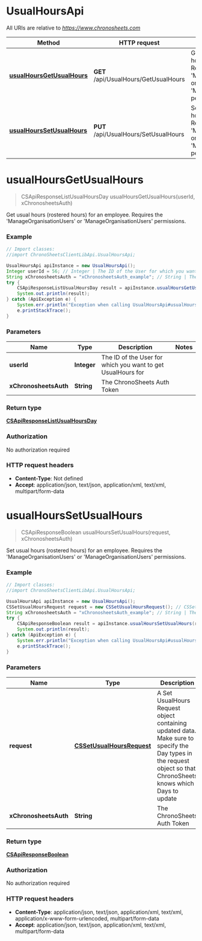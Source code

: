 # UsualHoursApi

All URIs are relative to *https://www.chronosheets.com*

Method | HTTP request | Description
------------- | ------------- | -------------
[**usualHoursGetUsualHours**](UsualHoursApi.md#usualHoursGetUsualHours) | **GET** /api/UsualHours/GetUsualHours | Get usual hours (rostered hours) for an employee.  Requires the &#39;ManageOrganisationUsers&#39; or &#39;ManageOrganisationUsers&#39; permissions.
[**usualHoursSetUsualHours**](UsualHoursApi.md#usualHoursSetUsualHours) | **PUT** /api/UsualHours/SetUsualHours | Set usual hours (rostered hours) for an employee.  Requires the &#39;ManageOrganisationUsers&#39; or &#39;ManageOrganisationUsers&#39; permissions.


<a name="usualHoursGetUsualHours"></a>
# **usualHoursGetUsualHours**
> CSApiResponseListUsualHoursDay usualHoursGetUsualHours(userId, xChronosheetsAuth)

Get usual hours (rostered hours) for an employee.  Requires the &#39;ManageOrganisationUsers&#39; or &#39;ManageOrganisationUsers&#39; permissions.

### Example
```java
// Import classes:
//import ChronoSheetsClientLibApi.UsualHoursApi;

UsualHoursApi apiInstance = new UsualHoursApi();
Integer userId = 56; // Integer | The ID of the User for which you want to get UsualHours for
String xChronosheetsAuth = "xChronosheetsAuth_example"; // String | The ChronoSheets Auth Token
try {
    CSApiResponseListUsualHoursDay result = apiInstance.usualHoursGetUsualHours(userId, xChronosheetsAuth);
    System.out.println(result);
} catch (ApiException e) {
    System.err.println("Exception when calling UsualHoursApi#usualHoursGetUsualHours");
    e.printStackTrace();
}
```

### Parameters

Name | Type | Description  | Notes
------------- | ------------- | ------------- | -------------
 **userId** | **Integer**| The ID of the User for which you want to get UsualHours for |
 **xChronosheetsAuth** | **String**| The ChronoSheets Auth Token |

### Return type

[**CSApiResponseListUsualHoursDay**](CSApiResponseListUsualHoursDay.md)

### Authorization

No authorization required

### HTTP request headers

 - **Content-Type**: Not defined
 - **Accept**: application/json, text/json, application/xml, text/xml, multipart/form-data

<a name="usualHoursSetUsualHours"></a>
# **usualHoursSetUsualHours**
> CSApiResponseBoolean usualHoursSetUsualHours(request, xChronosheetsAuth)

Set usual hours (rostered hours) for an employee.  Requires the &#39;ManageOrganisationUsers&#39; or &#39;ManageOrganisationUsers&#39; permissions.

### Example
```java
// Import classes:
//import ChronoSheetsClientLibApi.UsualHoursApi;

UsualHoursApi apiInstance = new UsualHoursApi();
CSSetUsualHoursRequest request = new CSSetUsualHoursRequest(); // CSSetUsualHoursRequest | A Set UsualHours Request object containing updated data.  Make sure to specify the Day types in the request object so that ChronoSheets knows which Days to update
String xChronosheetsAuth = "xChronosheetsAuth_example"; // String | The ChronoSheets Auth Token
try {
    CSApiResponseBoolean result = apiInstance.usualHoursSetUsualHours(request, xChronosheetsAuth);
    System.out.println(result);
} catch (ApiException e) {
    System.err.println("Exception when calling UsualHoursApi#usualHoursSetUsualHours");
    e.printStackTrace();
}
```

### Parameters

Name | Type | Description  | Notes
------------- | ------------- | ------------- | -------------
 **request** | [**CSSetUsualHoursRequest**](CSSetUsualHoursRequest.md)| A Set UsualHours Request object containing updated data.  Make sure to specify the Day types in the request object so that ChronoSheets knows which Days to update |
 **xChronosheetsAuth** | **String**| The ChronoSheets Auth Token |

### Return type

[**CSApiResponseBoolean**](CSApiResponseBoolean.md)

### Authorization

No authorization required

### HTTP request headers

 - **Content-Type**: application/json, text/json, application/xml, text/xml, application/x-www-form-urlencoded, multipart/form-data
 - **Accept**: application/json, text/json, application/xml, text/xml, multipart/form-data

